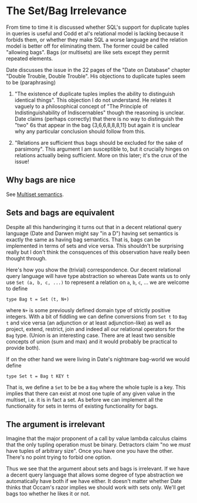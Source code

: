 # The Set/Bag Irrelevance

From time to time it is discussed whether SQL's support for duplicate
tuples in queries is useful and Codd et al's relational model is
lacking because it forbids them, or whether they make SQL a worse
language and the relation model is better off for eliminating them.
The former could be called "allowing bags".  Bags (or multisets) are
like sets except they permit repeated elements.

Date discusses the issue in the 22 pages of the "Date on Database"
chapter "Double Trouble, Double Trouble".  His objections to
duplicate tuples seem to be (paraphrasing)

1. "The existence of duplicate tuples implies the ability to
   distinguish identical things".  This objection I do not understand.
   He relates it vaguely to a philosophical concept of "The Principle
   of Indistinguishability of Indiscernables" though the reasoning is
   unclear.  Date claims (perhaps correctly) that there is no way to
   distinguish the "two" 6s that appear in the bag {3,6,6,8,8,8,11}
   but again it is unclear why any particular conclusion should follow
   from this.

2. "Relations are sufficient thus bags should be excluded for the sake
   of parsimony".  This argument I am susceptible to, but it crucially
   hinges on relations actually being sufficient.  More on this
   later; it's the crux of the issue!

## Why bags are nice

See [Multiset semantics](../multiset-semantics/).

## Sets and bags are equivalent

Despite all this handwringing it turns out that in a decent relational
query language (Date and Darwen might say "in a D") having set
semantics is exactly the same as having bag semantics.  That is, bags
can be implemented in terms of sets and vice versa.  This shouldn't be
surprising really but I don't think the consquences of this
observation have really been thought through.

Here's how you show the (trivial) correspondence.  Our decent
relational query language will have type abstraction so whereas Date
wants us to only use `Set (a, b, c, ...)` to represent a relation on
`a`, `b`, `c`, ... we are welcome to define

    type Bag t = Set (t, N+)

where `N+` is some previously defined domain type of strictly positive
integers.  With a bit of fiddling we can define conversions from `Set
t` to `Bag t` and vice versa (an adjunction or at least
adjunction-like) as well as project, extend, restrict, join and indeed
all our relational operators for the `Bag` type.  (Union is an
interesting case.  There are at least two sensible concepts of union
(sum and max) and it would probably be practical to provide both).

If on the other hand we were living in Date's nightmare bag-world we
would define

    type Set t = Bag t KEY t

That is, we define a `Set` to be be a `Bag` where the whole tuple is a
key.  This implies that there can exist at most one tuple of any given
value in the multiset, i.e. it is in fact a set.  As before we can
implement all the functionality for sets in terms of existing
functionality for bags.

## The argument is irrelevant

Imagine that the major proponent of a call by value lambda calculus
claims that the only tupling operation must be binary.  Detractors
claim "no we *must* have tuples of arbitrary size".  Once you have one
you have the other.  There's no point trying to forbid one option.

Thus we see that the argument about sets and bags is irrelevant.  If
we have a decent query language that allows some degree of type
abstraction we automatically have both if we have either.  It doesn't
matter whether Date thinks that Occam's razor implies we should work
with sets only.  We'll get bags too whether he likes it or not.
